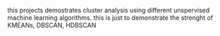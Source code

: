 this projects demostrates cluster analysis using different unspervised machine learning algorithms.
this is just to demonstrate the strenght of KMEANs, DBSCAN, HDBSCAN 
